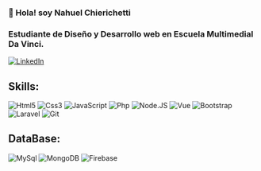 ### 👋 Hola! soy Nahuel Chierichetti
### Estudiante de Diseño y Desarrollo web en Escuela Multimedial Da Vinci.
[![LinkedIn](https://img.shields.io/badge/LinkedIn-Nahuel_Nicolás_Chierichetti-0077B5?style=for-the-badge&logo=linkedin&logoColor=white&labelColor=101010)](https://www.linkedin.com/in/nahuel-nicol%C3%A1s-chierichetti-346a32201/)

## Skills:
![Html5](https://img.shields.io/badge/HTML5-E34F26?style=for-the-badge&logo=html5&logoColor=white)
![Css3](https://img.shields.io/badge/CSS3-1572B6?style=for-the-badge&logo=css3&logoColor=white)
![JavaScript](https://img.shields.io/badge/JavaScript-F7DF1E?style=for-the-badge&logo=javascript&logoColor=black)
![Php](https://img.shields.io/badge/PHP-777BB4?style=for-the-badge&logo=php&logoColor=white)
![Node.JS](https://img.shields.io/badge/Node.JS-339933?style=for-the-badge&logo=node.js&logoColor=white&labelColor=101010)
![Vue](https://img.shields.io/badge/Vue.js-35495E?style=for-the-badge&logo=vuedotjs&logoColor=4FC08D)
![Bootstrap](https://img.shields.io/badge/Bootstrap-563D7C?style=for-the-badge&logo=bootstrap&logoColor=white)
![Laravel](https://img.shields.io/badge/Laravel-FB503B?style=for-the-badge&logo=laravel&logoColor=white&labelColor=101010)
![Git](https://img.shields.io/badge/Git-F05032?style=for-the-badge&logo=git&logoColor=white)


## DataBase:
![MySql](https://img.shields.io/badge/MySQL-00000F?style=for-the-badge&logo=mysql&logoColor=white)
![MongoDB](https://img.shields.io/badge/MongoDB-47A248?style=for-the-badge&logo=mongodb&logoColor=white&labelColor=101010)
![Firebase](https://img.shields.io/badge/Firebase-FFCA28?style=for-the-badge&logo=firebase&logoColor=white&labelColor=101010)

<!---
NahuelChierichetti/NahuelChierichetti is a ✨ special ✨ repository because its `README.md` (this file) appears on your GitHub profile.
You can click the Preview link to take a look at your changes.
--->
